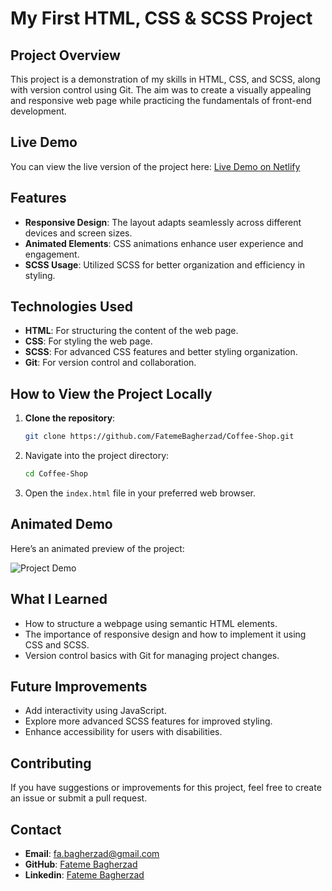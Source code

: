 # My First HTML, CSS & SCSS Project

## Project Overview

This project is a demonstration of my skills in HTML, CSS, and SCSS, along with version control using Git. The aim was to create a visually appealing and responsive web page while practicing the fundamentals of front-end development.

## Live Demo

You can view the live version of the project here: [Live Demo on Netlify](https://fateme-coffee-shop.netlify.app)

## Features

- **Responsive Design**: The layout adapts seamlessly across different devices and screen sizes.
- **Animated Elements**: CSS animations enhance user experience and engagement.
- **SCSS Usage**: Utilized SCSS for better organization and efficiency in styling.

## Technologies Used

- **HTML**: For structuring the content of the web page.
- **CSS**: For styling the web page.
- **SCSS**: For advanced CSS features and better styling organization.
- **Git**: For version control and collaboration.

## How to View the Project Locally

1. **Clone the repository**:
   ```bash
   git clone https://github.com/FatemeBagherzad/Coffee-Shop.git
   ```
2. Navigate into the project directory:
   ```bash
   cd Coffee-Shop
   ```
3. Open the `index.html` file in your preferred web browser.

## Animated Demo

Here’s an animated preview of the project:

![Project Demo](images/project-demo.gif)

## What I Learned

- How to structure a webpage using semantic HTML elements.
- The importance of responsive design and how to implement it using CSS and SCSS.
- Version control basics with Git for managing project changes.

## Future Improvements

- Add interactivity using JavaScript.
- Explore more advanced SCSS features for improved styling.
- Enhance accessibility for users with disabilities.

## Contributing

If you have suggestions or improvements for this project, feel free to create an issue or submit a pull request.

## Contact

- **Email**: fa.bagherzad@gmail.com
- **GitHub**: [Fateme Bagherzad](https://github.com/FatemeBagherzad)
- **Linkedin**: [Fateme Bagherzad](https://www.linkedin.com/in/fatemeh-bagherzad/)
